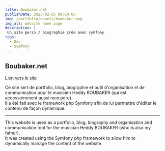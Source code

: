 ```yaml
---
title: Boubaker.net
publishDate: 2025-02-05 00:00:00
img: /portfolio/assets/boubaker.png
img_alt: website home page
description: |
 Un site perso / biographie crée avec symfony
tags:
  - Dev
  - symfony
---
```



## Boubaker.net
<a href="https://boubaker.net"> Lien vers le site </a>


Ce site sert de portfolio, blog, biographie et outil d'organisation et de communication pour le musicien Heddy BOUBAKER (qui est accessoirement aussi mon père). <br>
Il a été fait avec le framework php Symfony afin de lui permettre d'éditer le contenu de façon dynamique.

<hr>

This website is used as a portfolio, blog, biography and organisation and communication tool for the musician Heddy BOUBAKER (who is also my father). <br>
It was created using the Symfony php framework to allow him to dynamically manage the content of the website.